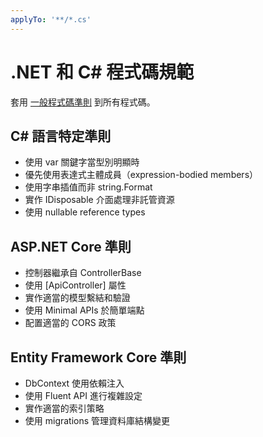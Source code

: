 ```yaml
---
applyTo: '**/*.cs'
---
```

# .NET 和 C# 程式碼規範

套用 [一般程式碼準則](./general-coding.instructions.md) 到所有程式碼。

## C# 語言特定準則

- 使用 var 關鍵字當型別明顯時
- 優先使用表達式主體成員（expression-bodied members）
- 使用字串插值而非 string.Format
- 實作 IDisposable 介面處理非託管資源
- 使用 nullable reference types

## ASP.NET Core 準則

- 控制器繼承自 ControllerBase
- 使用 [ApiController] 屬性
- 實作適當的模型繫結和驗證
- 使用 Minimal APIs 於簡單端點
- 配置適當的 CORS 政策

## Entity Framework Core 準則

- DbContext 使用依賴注入
- 使用 Fluent API 進行複雜設定
- 實作適當的索引策略
- 使用 migrations 管理資料庫結構變更